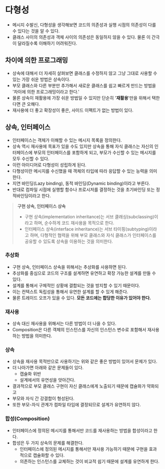 # 다형성

- 메시지 수발신, 다형성을 생각해보면 코드의 의존성과 실행 시점의 의존성이 다를 수 있다는 것을 알 수 있다.
- 클래스 사이의 의존성과 객체 사이의 의존성은 동일하지 않을 수 있다. 물론 이 간극이 달라질수록 이해하기 어려워진다.

## 차이에 의한 프로그래밍
- 상속에 대해서 더 자세히 살펴보면 클래스를 수정하지 않고 그냥 그대로 사용할 수 있는 가장 쉬운 방법은 상속이다.
- 부모 클래스와 다른 부분만 추가해서 새로운 클래스를 쉽고 빠르게 만드는 방법을 '차이에 의한 프로그래밍이라고 한다.'
- 물론 상속이 재활용에 가장 쉬운 방법일 수 있지만 단순히 '**재활용**'만을 위해서 택한다면 큰 오해다.
- 재사용에 더 좋고 확장성이 좋은, 사이드 이펙트가 없는 방법이 있다.

## 상속, 인터페이스
- 인터페이스는 객체가 이해할 수 있는 메시지 목록을 정의한다.
- 상속 역시 재사용에 목표가 있을 수도 있지만 상속을 통해 자식 클래스는 자신의 인터페이스에 부모의 인터페이스를 포함하게 되고, 부모가 수신할 수 있는 메시지를 모두 수신할 수 있다.
- 이런 아이디어로 다형성이 성립하게 된다.
- 다형성이란 메시지를 수신했을 때 객체의 타입에 따라 응답할 수 있는 능력을 의미한다.
- 지연 바인딩(Lazy binding), 동적 바인딩(Dynamic binding)이라고 부른다.
- 반대로 컴파일 시점에 실행할 함수나 프로시저를 결정하는 것을 초기바인딩 또는 정적바인딩이라고 한다.

> **구현 상속, 인터페이스 상속**
> - 구현 상속(implementation inheritance)는 서브 클래싱(subclassing)이라고 하며, 순수하게 코드 재사용을 목적으로 한다.
> - 인터페이스 상속(interface inheritance)는 서브 타이핑(subtyping)이라고 하며, 다형적인 협력을 위해 부모 클래스와 자식 클래스가 인터페이스를 공유할 수 있도록 상속을 이용하는 것을 의미한다.


### 추상화
- 구현 상속, 인터페이스 상속을 위해서는 추상화를 사용하면 된다.
- 추상화를 중심으로 코드의 구조를 설계하면 유연하고 확장 가능한 설계를 만들 수 있다.
- 설계를 통해서 구체적인 상황에 결합되는 것을 방지할 수 있기 때문이다.
- 이는 컨텍스트 독립성을 통해서 유연한 설계를 할 수 있게 해준다.
- 물론 트레이드 오프가 있을 수 있다. **모든 코드에는 합당한 이유가 있어야 한다.**

### 재사용
- 상속 대신 재사용을 위해서는 다른 방법이 더 나을 수 있다.
- Composition은 다른 객체의 인스턴스를 자신의 인스턴스 변수로 포함해서 재사용하는 방법을 의미한다.

### 상속
- 상속을 재사용 목적만으로 사용하기는 위와 같은 좋은 방법이 있어서 문제가 있다.
- 더 나아가면 아래와 같은 문제들이 있다.
    - 캡슐화 위반
    - 설계에서의 유연성을 앗아간다.
- 결과적으로 부모 클래스 구현이 자신 클래스에게 노출되기 때문에 캡슐화가 약화되고
- 부모와 자식 간 강결합이 형성된다.
- 또한 부모-자식 관계가 컴파일 타임에 결정되므로 설계가 유연하지 않다.

### 합성(Composition)
- 인터페이스에 정의된 메시지를 통해서만 코드를 재사용하는 방법을 합성이라고 한다.
- 합성은 두 가지 상속의 문제를 해결한다.
    - 인터페이스에 정의된 메시지를 통해서만 재사용 가능하기 때문에 구현을 효과적으로 캡슐화할 수 있다.
    - 의존하는 인스턴스를 교체하는 것이 비교적 쉽기 때문에 설계를 유연하게 한다.

